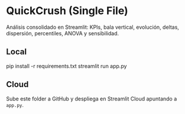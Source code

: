 
# QuickCrush (Single File)
Análisis consolidado en Streamlit: KPIs, bala vertical, evolución, deltas, dispersión, percentiles, ANOVA y sensibilidad.

## Local
pip install -r requirements.txt
streamlit run app.py

## Cloud
Sube este folder a GitHub y despliega en Streamlit Cloud apuntando a `app.py`.
